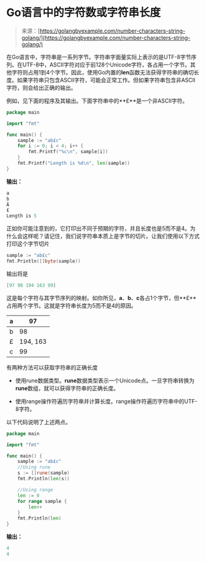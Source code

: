 <!--yml

分类：未分类

日期：2024-10-13 06:14:15

-->

# Go语言中的字符数或字符串长度

> 来源：[https://golangbyexample.com/number-characters-string-golang/](https://golangbyexample.com/number-characters-string-golang/)

在Go语言中，字符串是一系列字节。字符串字面量实际上表示的是UTF-8字节序列。在UTF-8中，ASCII字符对应于前128个Unicode字符，各占用一个字节。其他字符则占用1到4个字节。因此，使用Go内置的**len**函数无法获得字符串的确切长度。如果字符串只包含ASCII字符，可能会正常工作。但如果字符串包含非ASCII字符，则会给出正确的输出。

例如，见下面的程序及其输出。下面字符串中的**£**是一个非ASCII字符。

```go
package main

import "fmt"

func main() {
    sample := "ab£c"
    for i := 0; i < 4; i++ {
        fmt.Printf("%c\n", sample[i])
    }
    fmt.Printf("Length is %d\n", len(sample))
}
```

**输出：**

```go
a
b
Â
£
Length is 5
```

正如你可能注意到的，它打印出不同于预期的字符，并且长度也是5而不是4。为什么会这样呢？请记住，我们说字符串本质上是字节的切片。让我们使用以下方式打印这个字节切片

```go
sample := "ab£c"
fmt.Println([]byte(sample))
```

输出将是

```go
[97 98 194 163 99]
```

这是每个字符与其字节序列的映射。如你所见，**a**、**b**、**c**各占1个字节，但**£**占用两个字节。这就是字符串长度为5而不是4的原因。

| a | 97 |
| --- | --- |
| b | 98 |
| £ | 194, 163 |
| c | 99 |

有两种方法可以获取字符串的正确长度

+   使用rune数据类型。**rune**数据类型表示一个Unicode点。一旦字符串转换为**rune**数组，就可以获得字符串的正确长度。

+   使用range操作符遍历字符串并计算长度。range操作符遍历字符串中的UTF-8字符。

以下代码说明了上述两点。

```go
package main

import "fmt"

func main() {
    sample := "ab£c"
    //Using rune
    s := []rune(sample)
    fmt.Println(len(s))

    //Using range
    len := 0
    for range sample {
        len++
    }
    fmt.Println(len)
}
```

**输出：**

```go
4
4
```

